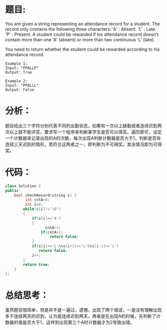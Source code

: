 题目:
==
You are given a string representing an attendance record for a student. The record only contains the following three characters:
'A' : Absent.
'L' : Late.
'P' : Present.
A student could be rewarded if his attendance record doesn't contain more than one 'A' (absent) or more than two continuous 'L' (late).

You need to return whether the student could be rewarded according to his attendance record.
```
Example 1:
Input: "PPALLP"
Output: True

Example 2:
Input: "PPALLL"
Output: False
```
分析：
==
题目给出三个字符分别代表不同的出勤状态，如果有一次以上缺勤或者连续迟到两次以上就不能评奖，要求写一个程序来判断某学生是否可以得奖。遍历即可，设定一个计数器来记录出现的A的次数，每次出现A判断计数器是否大于1，判断是否有连续三天迟到的情形，若符合这两者之一，即判断为不可得奖。其余情况即为可得奖。

代码：
==
```C++
class Solution {
public:
    bool checkRecord(string s) {
         int cntA=0;
         int i=0;
        while(s[i]!='\0')
        {
            if(s[i]=='A') 
            {
                  cntA++;
                if(cntA>1)
                    return false;
            }
            if(s[i]=='L'&&s[i+1]=='L'&&s[i-1]=='L')
               return false;
            i++;
        }
        return true;
    }
};
```

总结思考：
==
虽然题目很简单，但是并不是一遍过，遗憾，出现了两个错误，一是没有理解出现多于连续两天的迟到，认为是连续迟到两天，再者是在出现A的时候，先判断了计数器的值是否大于1，这样到出现第三个A时计数器才为2导致出错。
